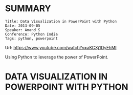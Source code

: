 # SUMMARY

    Title: Data Visualization in PowerPoint with Python
    Date: 2013-09-05
    Speaker: Anand S
    Conference: Python India
    Tags: python, powerpoint

Url: https://www.youtube.com/watch?v=aKCXj1DyEhMI

Using Python to leverage the power of PowerPoint.

# DATA VISUALIZATION IN POWERPOINT WITH PYTHON
